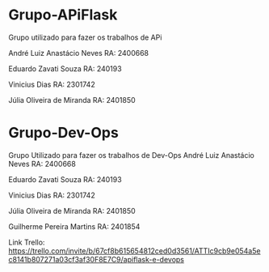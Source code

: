 # Grupo-APiFlask
Grupo utilizado para fazer os trabalhos de APi

André Luiz Anastácio Neves RA: 2400668 

Eduardo Zavati Souza RA: 240193

Vinicius Dias  RA: 2301742

Júlia Oliveira de Miranda RA: 2401850

# Grupo-Dev-Ops
Grupo Utilizado para fazer os trabalhos de Dev-Ops
André Luiz Anastácio Neves RA: 2400668 

Eduardo Zavati Souza RA: 240193

Vinicius Dias  RA: 2301742

Júlia Oliveira de Miranda RA: 2401850

Guilherme Pereira Martins RA: 2401854


Link Trello: https://trello.com/invite/b/67cf8b615654812ced0d3561/ATTIc9cb9e054a5ec8141b807271a03cf3af30F8E7C9/apiflask-e-devops
